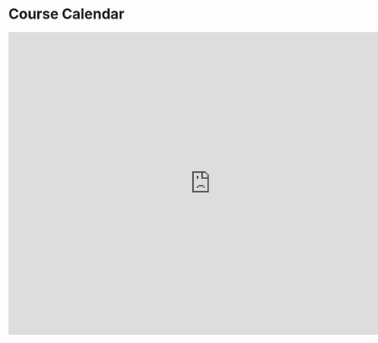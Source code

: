 # Course Calendar

<iframe src="https://calendar.google.com/calendar/embed?src=generalassemb.ly_g9nckosg84s0lhtb1uribmgl34%40group.calendar.google.com&ctz=America/Los_Angeles" style="border: 0" width="800" height="600" frameborder="0" scrolling="no"></iframe>
